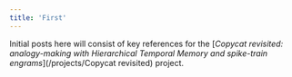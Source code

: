 ```yaml
---
title: 'First'
---
```


Initial posts here will consist of key references for the [*Copycat revisited: analogy-making with Hierarchical Temporal Memory and spike-train engrams*](/projects/Copycat revisited) project.
